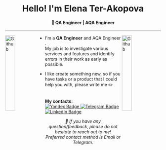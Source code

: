 <h1 align="center">Hello! I'm Elena Ter-Akopova</h1>
<h4 align="center">🦊 QA Engineer |  AQA Engineer </h4>

<!--
  <img src="https://octodex.github.com/images/pythocat.png" width="25px">
 -->
 
---

<a href="https://www.linkedin.com/in/anmalinovskaia/"><img align="left" alt="Github" src="https://octodex.github.com/images/pythocat.png"
                                                  width="25%"/></a>

<!-- Any image aligned to the right. Beware the width
<img width="35%" align="right" alt="Github" src="https://user-images.githubusercontent.com/48678280/88862933-ccbd9c00-d201-11ea-80f2-c4408d7bf622.png" />
-->


<a href="https://tacitcoast.github.io/"><img align="right" alt="Github" src="https://octodex.github.com/images/inspectocat.jpg"
                                                  width="25%"/></a>

- I'm a **QA Engineer** and AQA Engineer . <br>
My job is to investigate various services and features and identify errors in their work as early as possible. <br>

- I like create something new, so if you have tasks or a product that I could help you with, please write me ✏️ <br>

<br>
  <b>My contacts:</b>
  <br>
    <a href="mailto:frunzelen@yandex.ru">
      <img src="https://img.shields.io/badge/-Yandex-informational.svg?style=for-the-badge&logo=Yandex.Ru&logoColor=white" alt="Yandex Badge">
    </a>
    <a href="https://t.me/Sweet_AQA">
      <img src="https://img.shields.io/badge/-Telegram-0088cc.svg?style=for-the-badge&logo=telegram&logoColor=white" alt="Telegram Badge">
    </a>
    <a href="https://www.linkedin.com/in/elena-ter-akopova">
      <img src="https://img.shields.io/badge/-LinkedIn-%230078b6.svg?style=for-the-badge&logo=linkedin&logoColor=white" alt="LinkedIn Badge">
    </a>
  <p align="center"><i>💬 If you have any question/feedback, please do not hesitate to reach out to me!<br>Preferred contact method is Email or Telegram.</i></p>
</p>
<br>
   </div>
</details>
